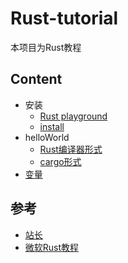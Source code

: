 # Rust-tutorial
本项目为Rust教程

## Content

- 安装
    - [Rust playground](https://play.rust-lang.org/)
    - [install](https://docs.microsoft.com/zh-cn/learn/paths/rust-first-steps/)
- helloWorld
    - [Rust编译器形式]()
    - [cargo形式]()
- [变量]()



## 参考
- [站长](https://mp.weixin.qq.com/s/dUFJMEzOJGwM5YY8cP9MBQ)
- [微软Rust教程](https://docs.microsoft.com/zh-cn/learn/paths/rust-first-steps/)
